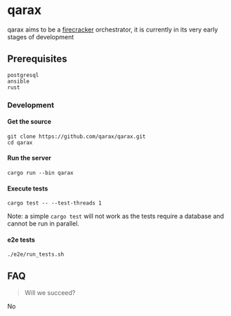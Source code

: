 # qarax

qarax aims to be a [firecracker](https://firecracker-microvm.github.io/) orchestrator, it is currently in its very early stages of development

## Prerequisites

```
postgresql
ansible
rust
```

### Development

#### Get the source

```shell
git clone https://github.com/qarax/qarax.git
cd qarax
```

#### Run the server

```shell
cargo run --bin qarax
```

#### Execute tests

```shell
cargo test -- --test-threads 1
```

Note: a simple `cargo test` will not work as the tests require a database and cannot be run in parallel.

#### e2e tests

```shell
./e2e/run_tests.sh
```

## FAQ

> Will we succeed?

No